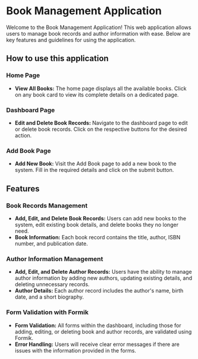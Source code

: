 # Book Management Application

Welcome to the Book Management Application! This web application allows users to manage book records and author information with ease. Below are key features and guidelines for using the application.

## How to use this application

### Home Page

- **View All Books:** The home page displays all the available books. Click on any book card to view its complete details on a dedicated page.

### Dashboard Page

- **Edit and Delete Book Records:** Navigate to the dashboard page to edit or delete book records. Click on the respective buttons for the desired action.

### Add Book Page

- **Add New Book:** Visit the Add Book page to add a new book to the system. Fill in the required details and click on the submit button.

## Features

### Book Records Management

- **Add, Edit, and Delete Book Records:** Users can add new books to the system, edit existing book details, and delete books they no longer need.
- **Book Information:** Each book record contains the title, author, ISBN number, and publication date.

### Author Information Management

- **Add, Edit, and Delete Author Records:** Users have the ability to manage author information by adding new authors, updating existing details, and deleting unnecessary records.
- **Author Details:** Each author record includes the author's name, birth date, and a short biography.

### Form Validation with Formik

- **Form Validation:** All forms within the dashboard, including those for adding, editing, or deleting book and author records, are validated using Formik.
- **Error Handling:** Users will receive clear error messages if there are issues with the information provided in the forms.